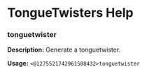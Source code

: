 # TongueTwisters Help

### tonguetwister

**Description:** Generate a tonguetwister.

**Usage:** `<@1275521742961508432>tonguetwister`

